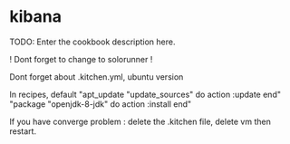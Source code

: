 # kibana

TODO: Enter the cookbook description here.

! Dont forget to change to solorunner !

Dont forget about .kitchen.yml, ubuntu version

In recipes, default
"apt_update "update_sources" do
  action :update
end"
"package "openjdk-8-jdk" do
  action :install
end"


If you have converge problem : delete the .kitchen file, delete vm then restart.
